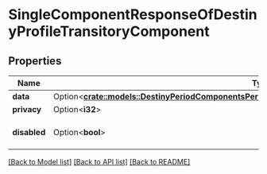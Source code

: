 # SingleComponentResponseOfDestinyProfileTransitoryComponent

## Properties

Name | Type | Description | Notes
------------ | ------------- | ------------- | -------------
**data** | Option<[**crate::models::DestinyPeriodComponentsPeriodProfilesPeriodDestinyProfileTransitoryComponent**](Destiny.Components.Profiles.DestinyProfileTransitoryComponent.md)> |  | [optional]
**privacy** | Option<**i32**> |  | [optional]
**disabled** | Option<**bool**> | If true, this component is disabled. | [optional]

[[Back to Model list]](../README.md#documentation-for-models) [[Back to API list]](../README.md#documentation-for-api-endpoints) [[Back to README]](../README.md)



